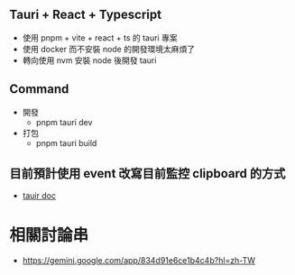 ## Tauri + React + Typescript
* 使用 pnpm + vite + react + ts 的 tauri 專案
* 使用 docker 而不安裝 node 的開發環境太麻煩了
* 轉向使用 nvm 安裝 node 後開發 tauri

## Command
* 開發
    * pnpm tauri dev
* 打包
    * pnpm tauri build

## 目前預計使用 event 改寫目前監控 clipboard 的方式
* [tauir doc](https://v2.tauri.app/develop/calling-frontend/#global-events)

# 相關討論串
* https://gemini.google.com/app/834d91e6ce1b4c4b?hl=zh-TW
